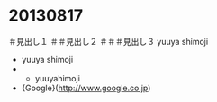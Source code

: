 20130817
========
＃見出し１
＃＃見出し２
＃＃＃見出し３
yuuya shimoji
 - yuuya shimoji
 - - yuuyahimoji
 - {Google}(http://www.google.co.jp)
